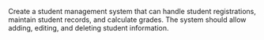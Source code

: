 Create a student management system that can handle student registrations, maintain student records, and calculate grades.
The system should allow adding, editing, and deleting student information. 
